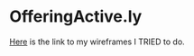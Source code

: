 # OfferingActive.ly
[Here](https://www.figma.com/file/hkYtdZDh2jcHqbN3a0Zsp4/Untitled?node-id=7%3A64) is the link to my wireframes I TRIED to do.
